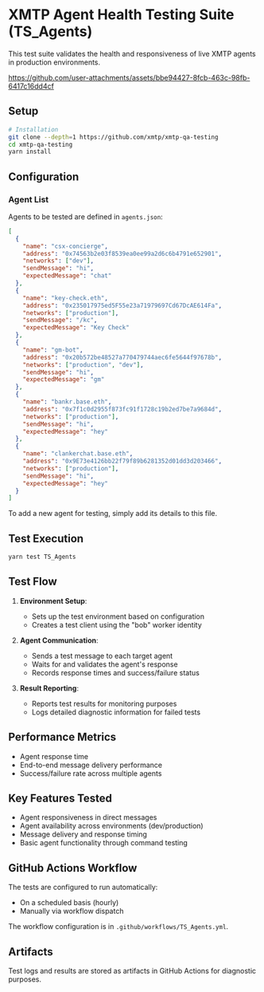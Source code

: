 # XMTP Agent Health Testing Suite (TS_Agents)

This test suite validates the health and responsiveness of live XMTP agents in production environments.

https://github.com/user-attachments/assets/bbe94427-8fcb-463c-98fb-6417c16dd4cf

## Setup

```bash
# Installation
git clone --depth=1 https://github.com/xmtp/xmtp-qa-testing
cd xmtp-qa-testing
yarn install
```

## Configuration

### Agent List

Agents to be tested are defined in `agents.json`:

```json
[
  {
    "name": "csx-concierge",
    "address": "0x74563b2e03f8539ea0ee99a2d6c6b4791e652901",
    "networks": ["dev"],
    "sendMessage": "hi",
    "expectedMessage": "chat"
  },
  {
    "name": "key-check.eth",
    "address": "0x235017975ed5F55e23a71979697Cd67DcAE614Fa",
    "networks": ["production"],
    "sendMessage": "/kc",
    "expectedMessage": "Key Check"
  },
  {
    "name": "gm-bot",
    "address": "0x20b572be48527a770479744aec6fe5644f97678b",
    "networks": ["production", "dev"],
    "sendMessage": "hi",
    "expectedMessage": "gm"
  },
  {
    "name": "bankr.base.eth",
    "address": "0x7f1c0d2955f873fc91f1728c19b2ed7be7a9684d",
    "networks": ["production"],
    "sendMessage": "hi",
    "expectedMessage": "hey"
  },
  {
    "name": "clankerchat.base.eth",
    "address": "0x9E73e4126bb22f79f89b6281352d01dd3d203466",
    "networks": ["production"],
    "sendMessage": "hi",
    "expectedMessage": "hey"
  }
]
```

To add a new agent for testing, simply add its details to this file.

## Test Execution

```bash
yarn test TS_Agents
```

## Test Flow

1. **Environment Setup**:

   - Sets up the test environment based on configuration
   - Creates a test client using the "bob" worker identity

2. **Agent Communication**:

   - Sends a test message to each target agent
   - Waits for and validates the agent's response
   - Records response times and success/failure status

3. **Result Reporting**:
   - Reports test results for monitoring purposes
   - Logs detailed diagnostic information for failed tests

## Performance Metrics

- Agent response time
- End-to-end message delivery performance
- Success/failure rate across multiple agents

## Key Features Tested

- Agent responsiveness in direct messages
- Agent availability across environments (dev/production)
- Message delivery and response timing
- Basic agent functionality through command testing

## GitHub Actions Workflow

The tests are configured to run automatically:

- On a scheduled basis (hourly)
- Manually via workflow dispatch

The workflow configuration is in `.github/workflows/TS_Agents.yml`.

## Artifacts

Test logs and results are stored as artifacts in GitHub Actions for diagnostic purposes.
